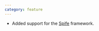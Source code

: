 ```yaml
---
category: feature
---
```


- Added support for the [Spife](https://github.com/npm/spife) framework.
